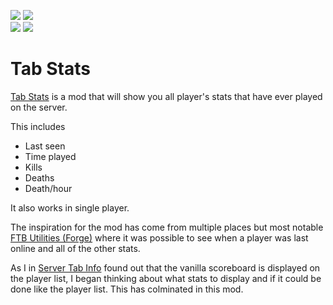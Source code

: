 [![](https://img.shields.io/endpoint?url=https%3A%2F%2Fcurseforge-badge-shields-io-caaw7pcenm0t.runkit.sh%2Fdownloads%3FprojectId%3D521717%26mode%3Dfull)](https://minecraft.curseforge.com/projects/tab-stats)
[![](https://img.shields.io/endpoint?url=https%3A%2F%2Fcurseforge-badge-shields-io-caaw7pcenm0t.runkit.sh%2Fversions%3FprojectId%3D521717)](https://minecraft.curseforge.com/projects/tab-stats)   
[![](https://img.shields.io/endpoint?url=https%3A%2F%2Fmodrinth-badge-shields-io-s1co4c2czdpy.runkit.sh/%2Fdownloads%3FprojectId%3DzWtYC4e6%26mode%3Dfull)](https://modrinth.com/mod/tab-stats)
[![](https://img.shields.io/endpoint?url=https%3A%2F%2Fmodrinth-badge-shields-io-s1co4c2czdpy.runkit.sh%2Fversions%3FprojectId%3DzWtYC4e6)](https://modrinth.com/mod/tab-stats)
# Tab Stats
[Tab Stats](https://minecraft.curseforge.com/projects/tab-stats) is a mod that will show you all player's stats that have ever played on the server.   

This includes
 - Last seen
 - Time played
 - Kills
 - Deaths
 - Death/hour   
 
It also works in single player.

The inspiration for the mod has come from multiple places but most notable [FTB Utilities (Forge)](https://www.curseforge.com/minecraft/mc-mods/ftb-utilities-forge) where it was possible to see when a player was last online and all of the other stats.

As I in [Server Tab Info](https://www.curseforge.com/minecraft/mc-mods/server-tab-info) found out that the vanilla scoreboard is displayed on the player list, I began thinking about what stats to display and if it could be done like the player list.
This has colminated in this mod.
